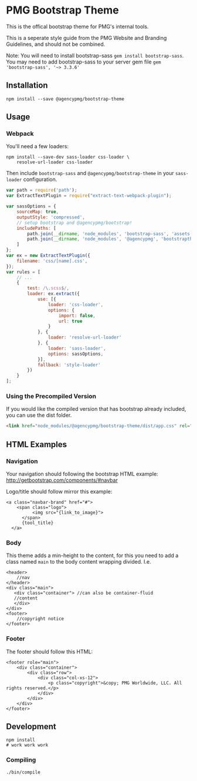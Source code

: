 # PMG Bootstrap Theme

This is the offical bootstrap theme for PMG's internal tools.

This is a seperate style guide from the PMG Website and Branding Guidelines,
and should not be combined.

Note: You will need to install bootstrap-sass `gem install bootstrap-sass`. You may need to add bootstrap-sass to your server gem file `gem 'bootstrap-sass', '~> 3.3.6'`

## Installation

```
npm install --save @agencypmg/bootstrap-theme
```

## Usage

### Webpack

You'll need a few loaders:

```
npm install --save-dev sass-loader css-loader \
    resolve-url-loader css-loader
```

Then include `bootstrap-sass` and `@agencypmg/bootstrap-theme` in your
`sass-loader` configuration.


```js
var path = require('path');
var ExtractTextPlugin = require("extract-text-webpack-plugin");

var sassOptions = {
    sourceMap: true,
    outputStyle: 'compressed',
    // setup bootstrap and @agencypmg/bootstrap!
    includePaths: [
        path.join(__dirname, 'node_modules', 'bootstrap-sass', 'assets', 'stylesheets'),
        path.join(__dirname, 'node_modules', '@agencypmg', 'bootstraptheme', 'assets')
    ]
};
var ex = new ExtractTextPlugin({
    filename: 'css/[name].css',
});
var rules = [
    // ...
    {
        test: /\.scss$/,
        loader: ex.extract({
            use: [{
                loader: 'css-loader',
                options: {
                    import: false,
                    url: true
                }
            }, {
                loader: 'resolve-url-loader'
            }, {
                loader: 'sass-loader',
                options: sassOptions,
            }],
            fallback: 'style-loader'
        })
    }
];
```

### Using the Precompiled Version

If you would like the compiled version that has bootstrap already included, you
can use the dist folder.

```html
<link href="node_modules/@agencypmg/bootstrap-theme/dist/app.css" rel="stylesheet" />
```

## HTML Examples

### Navigation

Your navigation should following the bootstrap HTML example: http://getbootstrap.com/components/#navbar

Logo/title should follow mirror this example:

```
<a class="navbar-brand" href="#">
    <span class="logo">
          <img src="{link_to_image}">
      </span>
      {tool_title}
  </a>
 ```

### Body

 This theme adds a min-height to the content, for this you need to add a class named `main` to the body content wrapping divided. I.e.

```
<header>
    //nav
</header>
<div class="main">
   <div class="container"> //can also be container-fluid
   //content
   </div>
</div>
<footer>
    //copyright notice
</footer>
```

### Footer

The footer should follow this HTML:

```
<footer role="main">
    <div class="container">
        <div class="row">
            <div class="col-xs-12">
                <p class="copyright">&copy; PMG Worldwide, LLC. All rights reserved.</p>
            </div>
        </div>
    </div>
</footer>
```

## Development

```
npm install
# work work work
```

### Compiling

```
./bin/compile
```
